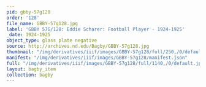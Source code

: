 ```yaml
---
pid: gbby-57g128
order: '128'
file_name: GBBY-57g128.jpg
label: 'GBBY 57G/128: Eddie Scharer: Football Player - 1924-1925'
_date: 1924-1925
object_type: glass plate negative
source: http://archives.nd.edu/Bagby/GBBY-57g128.jpg
thumbnail: "/img/derivatives/iiif/images/GBBY-57g128/full/250,/0/default.jpg"
manifest: "/img/derivatives/iiif/images/GBBY-57g128/manifest.json"
full: "/img/derivatives/iiif/images/GBBY-57g128/full/1140,/0/default.jpg"
layout: bagby_item
collection: bagby
---
```

